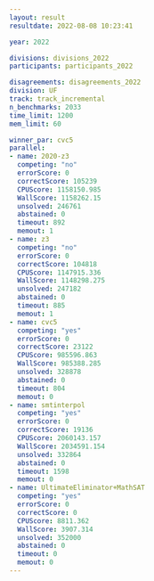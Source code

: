 ```yaml
---
layout: result
resultdate: 2022-08-08 10:23:41

year: 2022

divisions: divisions_2022
participants: participants_2022

disagreements: disagreements_2022
division: UF
track: track_incremental
n_benchmarks: 2033
time_limit: 1200
mem_limit: 60

winner_par: cvc5
parallel:
- name: 2020-z3
  competing: "no"
  errorScore: 0
  correctScore: 105239
  CPUScore: 1158150.985
  WallScore: 1158262.15
  unsolved: 246761
  abstained: 0
  timeout: 892
  memout: 1
- name: z3
  competing: "no"
  errorScore: 0
  correctScore: 104818
  CPUScore: 1147915.336
  WallScore: 1148298.275
  unsolved: 247182
  abstained: 0
  timeout: 885
  memout: 1
- name: cvc5
  competing: "yes"
  errorScore: 0
  correctScore: 23122
  CPUScore: 985596.863
  WallScore: 985388.285
  unsolved: 328878
  abstained: 0
  timeout: 804
  memout: 0
- name: smtinterpol
  competing: "yes"
  errorScore: 0
  correctScore: 19136
  CPUScore: 2060143.157
  WallScore: 2034591.154
  unsolved: 332864
  abstained: 0
  timeout: 1598
  memout: 0
- name: UltimateEliminator+MathSAT
  competing: "yes"
  errorScore: 0
  correctScore: 0
  CPUScore: 8811.362
  WallScore: 3907.314
  unsolved: 352000
  abstained: 0
  timeout: 0
  memout: 0
---
```

